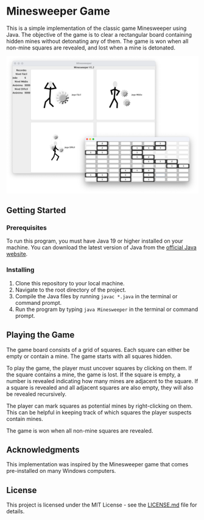# Minesweeper Game

This is a simple implementation of the classic game Minesweeper using Java. The objective of the game is to clear a rectangular board containing hidden mines without detonating any of them. The game is won when all non-mine squares are revealed, and lost when a mine is detonated. 

![Screenshot](https://github.com/JoaoFranco03/Minesweeper/blob/master/assets/PrintScreen.png)

## Getting Started

### Prerequisites

To run this program, you must have Java 19 or higher installed on your machine. You can download the latest version of Java from the [official Java website](https://www.java.com/en/download/).

### Installing

1. Clone this repository to your local machine.
2. Navigate to the root directory of the project.
3. Compile the Java files by running `javac *.java` in the terminal or command prompt.
4. Run the program by typing `java Minesweeper` in the terminal or command prompt.

## Playing the Game

The game board consists of a grid of squares. Each square can either be empty or contain a mine. The game starts with all squares hidden. 

To play the game, the player must uncover squares by clicking on them. If the square contains a mine, the game is lost. If the square is empty, a number is revealed indicating how many mines are adjacent to the square. If a square is revealed and all adjacent squares are also empty, they will also be revealed recursively. 

The player can mark squares as potential mines by right-clicking on them. This can be helpful in keeping track of which squares the player suspects contain mines. 

The game is won when all non-mine squares are revealed. 

## Acknowledgments

This implementation was inspired by the Minesweeper game that comes pre-installed on many Windows computers. 

## License

This project is licensed under the MIT License - see the [LICENSE.md](https://github.com/JoaoFranco03/Minesweeper/blob/master/license) file for details.
